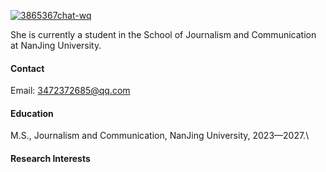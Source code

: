 

[![3865367chat-wq](https://img.shields.io/badge/3865367chat-wq-github-blue?logo=github)](https://github.com/3865367chat-wq)

She is currently a student in the School of Journalism and Communication at NanJing University.

#### Contact

Email: 3472372685@qq.com

#### Education
M.S., Journalism and Communication, NanJing University, 2023—2027.\

#### Research Interests


